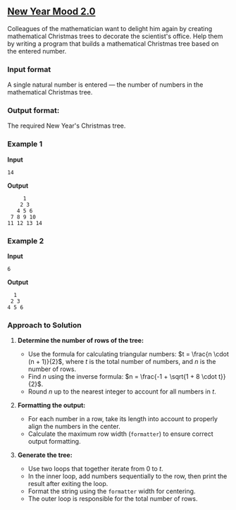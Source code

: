 ## [New Year Mood 2.0](../../../solutions/2.4/24_r.py)

Colleagues of the mathematician want to delight him again by creating mathematical Christmas trees to decorate the scientist's office. Help them by writing a program that builds a mathematical Christmas tree based on the entered number.

### Input format

A single natural number is entered — the number of numbers in the mathematical Christmas tree.

### Output format:

The required New Year's Christmas tree.

### Example 1

**Input**
```plaintext
14
```

**Output**
```plaintext
     1     
    2 3    
   4 5 6   
 7 8 9 10  
11 12 13 14
```

### Example 2

**Input**
```plaintext
6
```

**Output**
```plaintext
  1  
 2 3 
4 5 6
```

### Approach to Solution

1. **Determine the number of rows of the tree:**
   - Use the formula for calculating triangular numbers: $t = \frac{n \cdot (n + 1)}{2}$, where $t$ is the total number of numbers, and $n$ is the number of rows.
   - Find $n$ using the inverse formula: $n = \frac{-1 + \sqrt{1 + 8 \cdot t}}{2}$.
   - Round $n$ up to the nearest integer to account for all numbers in $t$.

2. **Formatting the output:**
   - For each number in a row, take its length into account to properly align the numbers in the center.
   - Calculate the maximum row width (`formatter`) to ensure correct output formatting.

3. **Generate the tree:**
   - Use two loops that together iterate from 0 to $t$.
   - In the inner loop, add numbers sequentially to the row, then print the result after exiting the loop.
   - Format the string using the `formatter` width for centering.
   - The outer loop is responsible for the total number of rows.